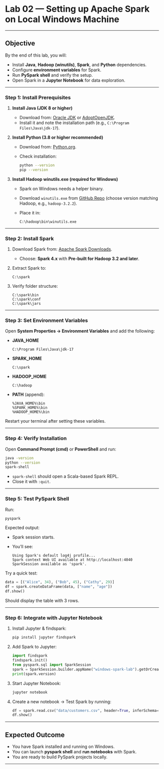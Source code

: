# Lab 02 — Setting up Apache Spark on Local Windows Machine

---

##  Objective

By the end of this lab, you will:

* Install **Java**, **Hadoop (winutils)**, **Spark**, and **Python** dependencies.
* Configure **environment variables** for Spark.
* Run **PySpark shell** and verify the setup.
* Open Spark in a **Jupyter Notebook** for data exploration.

---


### **Step 1: Install Prerequisites**

1. **Install Java (JDK 8 or higher)**

   * Download from: [Oracle JDK](https://www.oracle.com/java/technologies/javase-downloads.html) or [AdoptOpenJDK](https://adoptium.net/).
   * Install it and note the installation path (e.g., `C:\Program Files\Java\jdk-17`).

2. **Install Python (3.8 or higher recommended)**

   * Download from: [Python.org](https://www.python.org/downloads/).
   * Check installation:

     ```bash
     python --version
     pip --version
     ```

3. **Install Hadoop winutils.exe (required for Windows)**

   * Spark on Windows needs a helper binary.
   * Download `winutils.exe` from [GitHub Repo](https://github.com/steveloughran/winutils) (choose version matching Hadoop, e.g., `hadoop-3.2.2`).
   * Place it in:

     ```
     C:\hadoop\bin\winutils.exe
     ```

---

### **Step 2: Install Spark**

1. Download Spark from: [Apache Spark Downloads](https://spark.apache.org/downloads.html).

   * Choose: **Spark 4.x** with **Pre-built for Hadoop 3.2 and later**.

2. Extract Spark to:

   ```
   C:\spark
   ```

3. Verify folder structure:

   ```
   C:\spark\bin
   C:\spark\conf
   C:\spark\jars
   ```

---

### **Step 3: Set Environment Variables**

Open **System Properties → Environment Variables** and add the following:

* **JAVA_HOME**

  ```
  C:\Program Files\Java\jdk-17
  ```
* **SPARK_HOME**

  ```
  C:\spark
  ```
* **HADOOP_HOME**

  ```
  C:\hadoop
  ```
* **PATH** (append):

  ```
  %JAVA_HOME%\bin
  %SPARK_HOME%\bin
  %HADOOP_HOME%\bin
  ```

 Restart your terminal after setting these variables.

---

### **Step 4: Verify Installation**

Open **Command Prompt (cmd)** or **PowerShell** and run:

```bash
java -version
python --version
spark-shell
```

* `spark-shell` should open a Scala-based Spark REPL.
* Close it with `:quit`.

---

### **Step 5: Test PySpark Shell**

Run:

```bash
pyspark
```

Expected output:

* Spark session starts.
* You’ll see:

  ```
  Using Spark's default log4j profile...
  Spark context Web UI available at http://localhost:4040
  SparkSession available as 'spark'.
  ```

Try a quick test:

```python
data = [("Alice", 34), ("Bob", 45), ("Cathy", 29)]
df = spark.createDataFrame(data, ["name", "age"])
df.show()
```

Should display the table with 3 rows.

---

### **Step 6: Integrate with Jupyter Notebook**

1. Install Jupyter & findspark:

   ```bash
   pip install jupyter findspark
   ```

2. Add Spark to Jupyter:

   ```python
   import findspark
   findspark.init()
   from pyspark.sql import SparkSession
   spark = SparkSession.builder.appName("windows-spark-lab").getOrCreate()
   print(spark.version)
   ```

3. Start Jupyter Notebook:

   ```bash
   jupyter notebook
   ```

4. Create a new notebook → Test Spark by running:

   ```python
   df = spark.read.csv("data/customers.csv", header=True, inferSchema=True)
   df.show()
   ```

---

##  Expected Outcome

* You have Spark installed and running on Windows.
* You can launch **pyspark shell** and **run notebooks** with Spark.
* You are ready to build PySpark projects locally.

---
